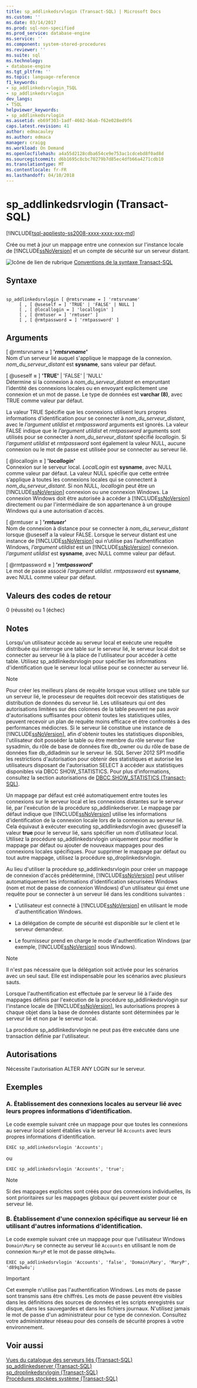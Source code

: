 ```yaml
---
title: sp_addlinkedsrvlogin (Transact-SQL) | Microsoft Docs
ms.custom: ''
ms.date: 03/14/2017
ms.prod: sql-non-specified
ms.prod_service: database-engine
ms.service: ''
ms.component: system-stored-procedures
ms.reviewer: ''
ms.suite: sql
ms.technology:
- database-engine
ms.tgt_pltfrm: ''
ms.topic: language-reference
f1_keywords:
- sp_addlinkedsrvlogin_TSQL
- sp_addlinkedsrvlogin
dev_langs:
- TSQL
helpviewer_keywords:
- sp_addlinkedsrvlogin
ms.assetid: eb69f303-1adf-4602-b6ab-f62e028ed9f6
caps.latest.revision: 41
author: edmacauley
ms.author: edmaca
manager: craigg
ms.workload: On Demand
ms.openlocfilehash: a4a55d2128cdba654ce9e753ac1cdcebd8f0ad8d
ms.sourcegitcommit: d6b1695c8cbc70279b7d85ec4dfb66a4271cdb10
ms.translationtype: MT
ms.contentlocale: fr-FR
ms.lasthandoff: 04/10/2018
---
```

# <a name="spaddlinkedsrvlogin-transact-sql"></a>sp_addlinkedsrvlogin (Transact-SQL)
[!INCLUDE[tsql-appliesto-ss2008-xxxx-xxxx-xxx-md](../../includes/tsql-appliesto-ss2008-xxxx-xxxx-xxx-md.md)]

  Crée ou met à jour un mappage entre une connexion sur l'instance locale de [!INCLUDE[ssNoVersion](../../includes/ssnoversion-md.md)] et un compte de sécurité sur un serveur distant.  
  
 ![Icône de lien de rubrique](../../database-engine/configure-windows/media/topic-link.gif "Icône lien de rubrique") [Conventions de la syntaxe Transact-SQL](../../t-sql/language-elements/transact-sql-syntax-conventions-transact-sql.md)  
  
## <a name="syntax"></a>Syntaxe  
  
```  
  
sp_addlinkedsrvlogin [ @rmtsrvname = ] 'rmtsrvname'   
     [ , [ @useself = ] 'TRUE' | 'FALSE' | NULL ]   
     [ , [ @locallogin = ] 'locallogin' ]   
     [ , [ @rmtuser = ] 'rmtuser' ]   
     [ , [ @rmtpassword = ] 'rmtpassword' ]   
```  
  
## <a name="arguments"></a>Arguments  
 [ @rmtsrvname **=** ] **'***rmtsrvname***'**  
 Nom d'un serveur lié auquel s'applique le mappage de la connexion. *nom_du_serveur_distant* est **sysname**, sans valeur par défaut.  
  
 [ @useself **=** ] **'**TRUE**'** | 'FALSE' | 'NULL'  
 Détermine si la connexion à *nom_du_serveur_distant* en empruntant l’identité des connexions locales ou en envoyant explicitement une connexion et un mot de passe. Le type de données est **varchar (**8**)**, avec TRUE comme valeur par défaut.  
  
 La valeur TRUE Spécifie que les connexions utilisent leurs propres informations d’identification pour se connecter à *nom_du_serveur_distant*, avec le *l’argument utildist* et *rmtpassword* arguments est ignorés. La valeur FALSE indique que le *l’argument utildist* et *rmtpassword* arguments sont utilisés pour se connecter à *nom_du_serveur_distant* spécifié *locallogin*. Si *l’argument utildist* et *rmtpassword* sont également la valeur NULL, aucune connexion ou le mot de passe est utilisée pour se connecter au serveur lié.  
  
 [ @locallogin **=** ] **'***locallogin***'**  
 Connexion sur le serveur local. *LocalLogin* est **sysname**, avec NULL comme valeur par défaut. La valeur NULL spécifie que cette entrée s’applique à toutes les connexions locales qui se connectent à *nom_du_serveur_distant*. Si non NULL, *locallogin* peut être un [!INCLUDE[ssNoVersion](../../includes/ssnoversion-md.md)] connexion ou une connexion Windows. La connexion Windows doit être autorisée à accéder à [!INCLUDE[ssNoVersion](../../includes/ssnoversion-md.md)] directement ou par l'intermédiaire de son appartenance à un groupe Windows qui a une autorisation d'accès.  
  
 [ @rmtuser **=** ] **'***rmtuser***'**  
 Nom de connexion à distance pour se connecter à *nom_du_serveur_distant* lorsque @useself a la valeur FALSE. Lorsque le serveur distant est une instance de [!INCLUDE[ssNoVersion](../../includes/ssnoversion-md.md)] qui n’utilise pas l’authentification Windows, *l’argument utildist* est un [!INCLUDE[ssNoVersion](../../includes/ssnoversion-md.md)] connexion. *l’argument utildist* est **sysname**, avec NULL comme valeur par défaut.  
  
 [ @rmtpassword **=** ] **'***rmtpassword***'**  
 Le mot de passe associé *l’argument utildist*. *rmtpassword* est **sysname**, avec NULL comme valeur par défaut.  
  
## <a name="return-code-values"></a>Valeurs des codes de retour  
 0 (réussite) ou 1 (échec)  
  
## <a name="remarks"></a>Notes  
 Lorsqu'un utilisateur accède au serveur local et exécute une requête distribuée qui interroge une table sur le serveur lié, le serveur local doit se connecter au serveur lié à la place de l'utilisateur pour accéder à cette table. Utilisez sp_addlinkedsrvlogin pour spécifier les informations d'identification que le serveur local utilise pour se connecter au serveur lié.  
  
> [!NOTE]  
>  Pour créer les meilleurs plans de requête lorsque vous utilisez une table sur un serveur lié, le processeur de requêtes doit recevoir des statistiques de distribution de données du serveur lié. Les utilisateurs qui ont des autorisations limitées sur des colonnes de la table peuvent ne pas avoir d'autorisations suffisantes pour obtenir toutes les statistiques utiles, peuvent recevoir un plan de requête moins efficace et être confrontés à des performances médiocres. Si le serveur lié constitue une instance de [!INCLUDE[ssNoVersion](../../includes/ssnoversion-md.md)], afin d'obtenir toutes les statistiques disponibles, l'utilisateur doit posséder la table ou être membre du rôle serveur fixe sysadmin, du rôle de base de données fixe db_owner ou du rôle de base de données fixe db_ddladmin sur le serveur lié. SQL Server 2012 SP1 modifie les restrictions d'autorisation pour obtenir des statistiques et autorise les utilisateurs disposant de l'autorisation SELECT à accéder aux statistiques disponibles via DBCC SHOW_STATISTICS. Pour plus d’informations, consultez la section autorisations de [DBCC SHOW_STATISTICS &#40;Transact-SQL&#41;](../../t-sql/database-console-commands/dbcc-show-statistics-transact-sql.md).  
  
 Un mappage par défaut est créé automatiquement entre toutes les connexions sur le serveur local et les connexions distantes sur le serveur lié, par l'exécution de la procédure sp_addlinkedserver. Le mappage par défaut indique que [!INCLUDE[ssNoVersion](../../includes/ssnoversion-md.md)] utilise les informations d'identification de la connexion locale lors de la connexion au serveur lié. Cela équivaut à exécuter executing sp_addlinkedsrvlogin avec @useself la valeur **true** pour le serveur lié, sans spécifier un nom d’utilisateur local. Utilisez la procédure sp_addlinkedsrvlogin uniquement pour modifier le mappage par défaut ou ajouter de nouveaux mappages pour des connexions locales spécifiques. Pour supprimer le mappage par défaut ou tout autre mappage, utilisez la procédure sp_droplinkedsrvlogin.  
  
 Au lieu d'utiliser la procédure sp_addlinkedsrvlogin pour créer un mappage de connexion d'accès prédéterminé, [!INCLUDE[ssNoVersion](../../includes/ssnoversion-md.md)] peut utiliser automatiquement les informations d'identification sécurisées Windows (nom et mot de passe de connexion Windows) d'un utilisateur qui émet une requête pour se connecter à un serveur lié dans les conditions suivantes :  
  
-   L'utilisateur est connecté à [!INCLUDE[ssNoVersion](../../includes/ssnoversion-md.md)] en utilisant le mode d'authentification Windows.  
  
-   La délégation de compte de sécurité est disponible sur le client et le serveur demandeur.  
  
-   Le fournisseur prend en charge le mode d'authentification Windows (par exemple, [!INCLUDE[ssNoVersion](../../includes/ssnoversion-md.md)] sous Windows).  
  
> [!NOTE]  
>  Il n'est pas nécessaire que la délégation soit activée pour les scénarios avec un seul saut. Elle est indispensable pour les scénarios avec plusieurs sauts.  
  
 Lorsque l'authentification est effectuée par le serveur lié à l'aide des mappages définis par l'exécution de la procédure sp_addlinkedsrvlogin sur l'instance locale de [!INCLUDE[ssNoVersion](../../includes/ssnoversion-md.md)], les autorisations propres à chaque objet dans la base de données distante sont déterminées par le serveur lié et non par le serveur local.  
  
 La procédure sp_addlinkedsrvlogin ne peut pas être exécutée dans une transaction définie par l'utilisateur.  
  
## <a name="permissions"></a>Autorisations  
 Nécessite l'autorisation ALTER ANY LOGIN sur le serveur.  
  
## <a name="examples"></a>Exemples  
  
### <a name="a-connecting-all-local-logins-to-the-linked-server-by-using-their-own-user-credentials"></a>A. Établissement des connexions locales au serveur lié avec leurs propres informations d'identification.  
 Le code exemple suivant crée un mappage pour que toutes les connexions au serveur local soient établies via le serveur lié `Accounts` avec leurs propres informations d'identification.  
  
```  
EXEC sp_addlinkedsrvlogin 'Accounts';  
```  
  
 ou  
  
```  
EXEC sp_addlinkedsrvlogin 'Accounts', 'true';  
```  
  
> [!NOTE]  
>  Si des mappages explicites sont créés pour des connexions individuelles, ils sont prioritaires sur les mappages globaux qui peuvent exister pour ce serveur lié.  
  
### <a name="b-connecting-a-specific-login-to-the-linked-server-by-using-different-user-credentials"></a>B. Établissement d'une connexion spécifique au serveur lié en utilisant d'autres informations d'identification.  
 Le code exemple suivant crée un mappage pour que l'utilisateur Windows `Domain\Mary` se connecte au serveur lié `Accounts` en utilisant le nom de connexion `MaryP` et le mot de passe `d89q3w4u`.  
  
```  
EXEC sp_addlinkedsrvlogin 'Accounts', 'false', 'Domain\Mary', 'MaryP', 'd89q3w4u';  
```  
  
> [!IMPORTANT]  
>  Cet exemple n'utilise pas l'authentification Windows. Les mots de passe sont transmis sans être chiffrés. Les mots de passe peuvent être visibles dans les définitions des sources de données et les scripts enregistrés sur disque, dans les sauvegardes et dans les fichiers journaux. N'utilisez jamais le mot de passe d'un administrateur pour ce type de connexion. Consultez votre administrateur réseau pour des conseils de sécurité propres à votre environnement.  
  
## <a name="see-also"></a>Voir aussi  
 [Vues du catalogue des serveurs liés &#40;Transact-SQL&#41;](../../relational-databases/system-catalog-views/linked-servers-catalog-views-transact-sql.md)   
 [sp_addlinkedserver &#40;Transact-SQL&#41;](../../relational-databases/system-stored-procedures/sp-addlinkedserver-transact-sql.md)   
 [sp_droplinkedsrvlogin &#40;Transact-SQL&#41;](../../relational-databases/system-stored-procedures/sp-droplinkedsrvlogin-transact-sql.md)   
 [Procédures stockées système &#40;Transact-SQL&#41;](../../relational-databases/system-stored-procedures/system-stored-procedures-transact-sql.md)  
  
  
